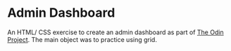 # Admin Dashboard
An HTML/ CSS exercise to create an admin dashboard as part of [The Odin Project](https://www.theodinproject.com/paths/full-stack-ruby-on-rails/courses/intermediate-html-and-css/lessons/admin-dashboard). The main object was to practice using grid.
